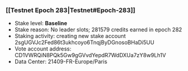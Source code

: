### [[Testnet Epoch 283|Testnet#Epoch-283]]
* Stake level: **Baseline**
* Stake reason: No leader slots; 281579 credits earned in epoch 282
* Staking activity: creating new stake account 2sgUGVJc2Fed86t3ukhcoyo6TnqjByDGnosoBHaDi5UU
* Vote account address: CD1VWRQiN8PQk5Gw9gGVvdYepdR7WdDXUa7zY8w9Lh1V
* Data Center: 21409-FR-Europe/Paris